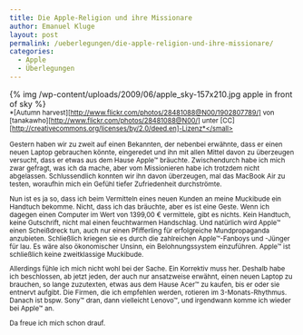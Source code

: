 ```yaml
---
title: Die Apple-Religion und ihre Missionare
author: Emanuel Kluge
layout: post
permalink: /ueberlegungen/die-apple-religion-und-ihre-missionare/
categories:
  - Apple
  - Überlegungen
---
```


{% img /wp-content/uploads/2009/06/apple_sky-157x210.jpg apple in front of sky %}  
<small>*[Autumn harvest][http://www.flickr.com/photos/28481088@N00/1902807789/] von [tanakawho][http://www.flickr.com/photos/28481088@N00/] unter [CC][http://creativecommons.org/licenses/by/2.0/deed.en]-Lizenz*</small>

Gestern haben wir zu zweit auf einen Bekannten, der nebenbei erwähnte, dass er einen neuen Laptop gebrauchen könnte, eingeredet und ihn mit allen Mittel davon zu überzeugen versucht, dass er etwas aus dem Hause Apple&trade; bräuchte. Zwischendurch habe ich mich zwar gefragt, was ich da mache, aber vom Missionieren habe ich trotzdem nicht abgelassen. Schlussendlich konnten wir ihn davon überzeugen, mal das MacBook Air zu testen, woraufhin mich ein Gefühl tiefer Zufriedenheit durchströmte.

Nun ist es ja so, dass ich beim Vermitteln eines neuen Kunden an meine Muckibude ein Handtuch bekomme. Nicht, dass ich das bräuchte, aber es ist eine Geste. Wenn ich dagegen einen Computer im Wert von 1399,00 &euro; vermittele, gibt es nichts. Kein Handtuch, keine Gutschrift, nicht mal einen feuchtwarmen Handschlag. Und natürlich wird Apple&trade; einen Scheißdreck tun, auch nur einen Pfifferling für erfolgreiche Mundpropaganda anzubieten. Schließlich kriegen sie es durch die zahlreichen Apple&trade;-Fanboys und -Jünger für lau. Es wäre also ökonomischer Unsinn, ein Belohnungssystem einzuführen. Apple&trade; ist schließlich keine zweitklassige Muckibude.

Allerdings fühle ich mich nicht wohl bei der Sache. Ein Korrektiv muss her. Deshalb habe ich beschlossen, ab jetzt jeden, der auch nur ansatzweise erwähnt, einen neuen Laptop zu brauchen, so lange zuzutexten, etwas aus dem Hause Acer&trade; zu kaufen, bis er oder sie entnervt aufgibt. Die Firmen, die ich empfehlen werden, rotieren im 3-Monats-Rhythmus. Danach ist bspw. Sony&trade; dran, dann vielleicht Lenovo&trade;, und irgendwann komme ich wieder bei Apple&trade; an.

Da freue ich mich schon drauf.
